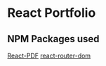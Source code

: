 # React Portfolio

## NPM Packages used

[React-PDF](https://www.npmjs.com/package/react-pdf)
[react-router-dom](https://www.npmjs.com/package/react-router-dom)


